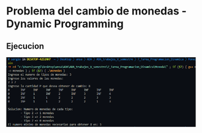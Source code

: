 # Problema del cambio de monedas - Dynamic Programming

## Ejecucion

![Ruta de la imagen](ejecucion.png)